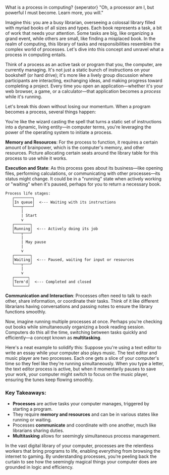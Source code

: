 What is a process in computing?
{seperator}
"Oh, a processor am I, but powerful I must become. Learn more, you will."

Imagine this: you are a busy librarian, overseeing a colossal library filled with myriad books of all sizes and types. Each book represents a task, a bit of work that needs your attention. Some tasks are big, like organizing a grand event, while others are small, like finding a misplaced book. In the realm of computing, this library of tasks and responsibilities resembles the complex world of processes. Let's dive into this concept and unravel what a process in computing entails.

Think of a process as an active task or program that you, the computer, are currently managing. It's not just a static bunch of instructions on your bookshelf (or hard drive); it's more like a lively group discussion where participants are interacting, exchanging ideas, and making progress toward completing a project. Every time you open an application—whether it's your web browser, a game, or a calculator—that application becomes a *process* while it's running.

Let's break this down without losing our momentum. When a program becomes a process, several things happen:

You're like the wizard casting the spell that turns a static set of instructions into a dynamic, living entity—in computer terms, you're leveraging the power of the operating system to initiate a process.

**Memory and Resources**: For the process to function, it requires a certain amount of brainpower, which is the computer's memory, and other resources. Picture allocating certain seats around the library table for this process to use while it works.

**Execution and State**: As this process goes about its business—like opening files, performing calculations, or communicating with other processes—its status might change. It could be in a "running" state when actively working or "waiting" when it's paused, perhaps for you to return a necessary book.

```
Process life stages:
   ┌────────┐
   │In queue│  <--- Waiting with its instructions
   └───┬────┘
       |
       | Start
       v
   ┌───────┐
   │Running│  <--- Actively doing its job
   └───┬───┘
       |
       | May pause
       |
       v
   ┌───────┐
   │Waiting│  <--- Paused, waiting for input or resources
   └───┬───┘
       |
       v
   ┌──────┐
   │Term'd│  <--- Completed and closed
   └──────┘
```

**Communication and Interaction**: Processes often need to talk to each other, share information, or coordinate their tasks. Think of it like different librarians having conversations and passing notes to ensure the library functions smoothly.

Now, imagine running multiple processes at once. Perhaps you're checking out books while simultaneously organizing a book reading session. Computers do this all the time, switching between tasks quickly and efficiently—a concept known as **multitasking**.

Here's a neat example to solidify this: Suppose you're using a text editor to write an essay while your computer also plays music. The text editor and music player are two processes. Each one gets a slice of your computer's time so they feel like they're running simultaneously. When you type a letter, the text editor process is active, but when it momentarily pauses to save your work, your computer might switch to focus on the music player, ensuring the tunes keep flowing smoothly. 

### Key Takeaways:

- **Processes** are active tasks your computer manages, triggered by starting a program.
- They require **memory and resources** and can be in various states like running or waiting.
- Processes **communicate** and coordinate with one another, much like librarians sharing duties.
- **Multitasking** allows for seemingly simultaneous process management.

In the vast digital library of your computer, processes are the relentless workers that bring programs to life, enabling everything from browsing the internet to gaming. By understanding processes, you’re peeling back the curtain to see how the seemingly magical things your computer does are grounded in logic and efficiency.